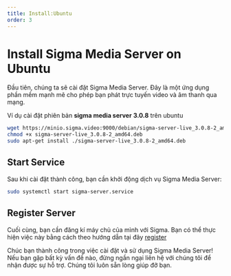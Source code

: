 ```yaml
---
title: Install:Ubuntu
order: 3
---
```



# Install Sigma Media Server on Ubuntu

Đầu tiên, chúng ta sẽ cài đặt Sigma Media Server. Đây là một ứng dụng phần mềm mạnh mẽ cho phép bạn phát trực tuyến video và âm thanh qua mạng.

Ví dụ cài đặt phiên bản **sigma media server** **3.0.8** trên ubuntu

```bash
wget https://minio.sigma.video:9000/debian/sigma-server-live_3.0.8-2_amd64.deb
chmod +x sigma-server-live_3.0.8-2_amd64.deb
sudo apt-get install ./sigma-server-live_3.0.8-2_amd64.deb
```

## Start Service

Sau khi cài đặt thành công, bạn cần khởi động dịch vụ Sigma Media Server:

```bash
sudo systemctl start sigma-server.service
```

## Register Server

Cuối cùng, bạn cần đăng kí máy chủ của mình với Sigma. Bạn có thể thực hiện việc này bằng cách theo hướng dẫn tại đây [register](./04-register.md)

Chúc bạn thành công trong việc cài đặt và sử dụng Sigma Media Server! Nếu bạn gặp bất kỳ vấn đề nào, đừng ngần ngại liên hệ với chúng tôi để nhận được sự hỗ trợ. Chúng tôi luôn sẵn lòng giúp đỡ bạn.